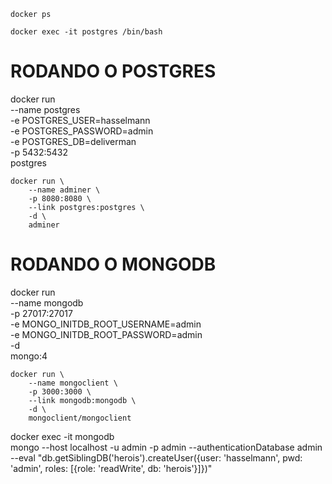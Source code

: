     docker ps

    docker exec -it postgres /bin/bash

# RODANDO O POSTGRES

docker run \
    --name postgres \
    -e POSTGRES_USER=hasselmann \
    -e POSTGRES_PASSWORD=admin \
    -e POSTGRES_DB=deliverman \
    -p 5432:5432 \
    postgres

    docker run \
        --name adminer \
        -p 8080:8080 \
        --link postgres:postgres \
        -d \
        adminer

# RODANDO O MONGODB

docker run \
    --name mongodb \
    -p 27017:27017 \
    -e MONGO_INITDB_ROOT_USERNAME=admin \
    -e MONGO_INITDB_ROOT_PASSWORD=admin \
    -d \
    mongo:4

    docker run \
        --name mongoclient \
        -p 3000:3000 \
        --link mongodb:mongodb \
        -d \
        mongoclient/mongoclient

docker exec -it mongodb \
    mongo --host localhost -u admin -p admin --authenticationDatabase admin \
    --eval "db.getSiblingDB('herois').createUser({user: 'hasselmann', pwd: 'admin', roles: [{role: 'readWrite', db: 'herois'}]})"